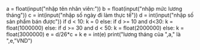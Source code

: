 a = float(input("nhập tên nhân viên:"))
b = float(input("nhập mức lương tháng"))
c = int(input("nhập số ngày đi làm thực tế"))
d = int(input("nhập số sản phẩm bán được"))
if d < 10:
    k = 0
else:
    if d >= 10 and d<30:
        k = float(1000000)
    else:
        if d >= 30 and d < 50:
            k = float(2000000)
        else:
            k = float(3000000)
e = d/26*c + k
e = int(e)
print("lương tháng của ",a," là ",e,"VND")
